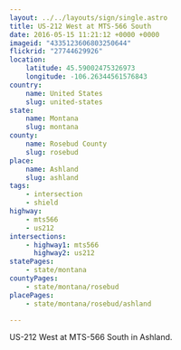 ```yaml
---
layout: ../../layouts/sign/single.astro
title: US-212 West at MTS-566 South
date: 2016-05-15 11:21:12 +0000 +0000
imageid: "4335123606803250644"
flickrid: "27744629926"
location:
    latitude: 45.59002475326973
    longitude: -106.26344561576843
country:
    name: United States
    slug: united-states
state:
    name: Montana
    slug: montana
county:
    name: Rosebud County
    slug: rosebud
place:
    name: Ashland
    slug: ashland
tags:
    - intersection
    - shield
highway:
    - mts566
    - us212
intersections:
    - highway1: mts566
      highway2: us212
statePages:
    - state/montana
countyPages:
    - state/montana/rosebud
placePages:
    - state/montana/rosebud/ashland

---
```

US-212 West at MTS-566 South in Ashland.